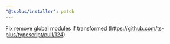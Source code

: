 ```yaml
---
"@tsplus/installer": patch
---
```


Fix remove global modules if transformed (https://github.com/ts-plus/typescript/pull/124)
